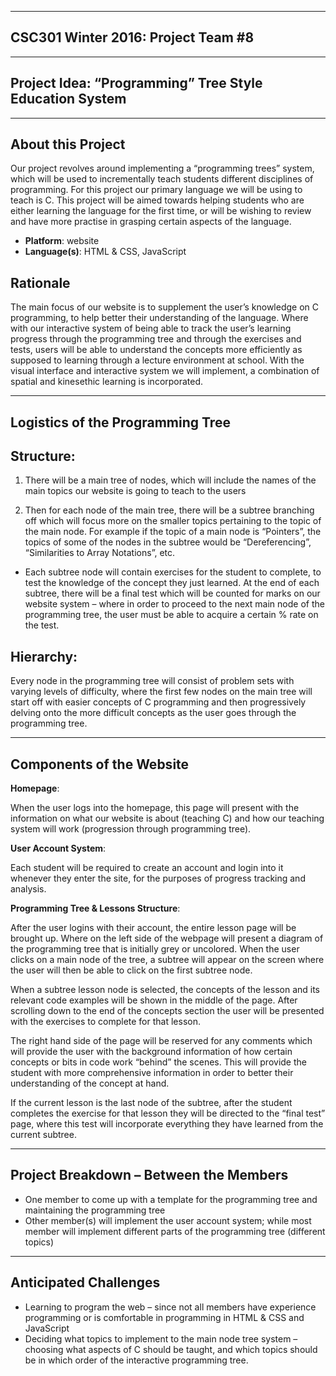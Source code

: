 -------------------
CSC301 Winter 2016: Project Team #8
------------------

------------------------------------------------
Project Idea: “Programming” Tree Style Education System
-------------------------------------------------

------------------
About this Project
--------------------

Our project revolves around implementing a “programming trees” system, which will be used to incrementally teach students different disciplines of programming. For this project our primary language we will be using to teach is C. This project will be aimed towards helping students who are either learning the language for the first time, or will be wishing to review and have more practise in grasping certain aspects of the language.

- <b>Platform</b>: website
- <b>Language(s)</b>: HTML & CSS, JavaScript

Rationale
-----------

The main focus of our website is to supplement the user’s knowledge on C programming, to help better their understanding of the language. Where with our interactive system of being able to track the user’s learning progress through the programming tree and through the exercises and tests, users will be able to understand the concepts more efficiently as supposed to learning through a lecture environment at school. With the visual interface and interactive system we will implement, a combination of spatial and kinesethic learning is incorporated.

----------------------------------
Logistics of the Programming Tree
----------------------------------

Structure:
----------

1.	There will be a main tree of nodes, which will include the names of the main topics our website is going to teach to the users

2.	Then for each node of the main tree, there will be a subtree branching off which will focus more on the smaller topics pertaining to the topic of the main node. For example if the topic of a main node is “Pointers”, the topics of some of the nodes in the subtree would be “Dereferencing”, “Similarities to Array Notations”, etc.

- Each subtree node will contain exercises for the student to complete, to test the knowledge of the concept they just learned. At the end of each subtree, there will be a final test which will be counted for marks on our website system – where in order to proceed to the next main node of the programming tree, the user must be able to acquire a certain % rate on the test.

Hierarchy:
----------

Every node in the programming tree will consist of problem sets with varying levels of difficulty, where the first few nodes on the main tree will start off with easier concepts of C programming and then progressively delving onto the more difficult concepts as the user goes through the programming tree.

-------------------------
Components of the Website
--------------------------

<b>Homepage</b>:

When the user logs into the homepage, this page will present with the information on what our website is about (teaching C) and how our teaching system will work (progression through programming tree).

<b>User Account System</b>: 

Each student will be required to create an account and login into it whenever they enter the site, for the purposes of progress tracking and analysis.

<b>Programming Tree & Lessons Structure</b>:

After the user logins with their account, the entire lesson page will be brought up. Where on the left side of the webpage will present a diagram of the programming tree that is initially grey or uncolored. When the user clicks on a main node of the tree, a subtree will appear on the screen where the user will then be able to click on the first subtree node.

When a subtree lesson node is selected, the concepts of the lesson and its relevant code examples will be shown in the middle of the page. After scrolling down to the end of the concepts section the user will be presented with the exercises to complete for that lesson.

The right hand side of the page will be reserved for any comments which will provide the user with the background information of how certain concepts or bits in code work “behind” the scenes. This will provide the student with more comprehensive information in order to better their understanding of the concept at hand.

If the current lesson is the last node of the subtree, after the student completes the exercise for that lesson they will be directed to the “final test” page, where this test will incorporate everything they have learned from the current subtree.

--------------------------
Project Breakdown – Between the Members
--------------------------

- One member to come up with a template for the programming tree and maintaining the programming tree
- Other member(s) will implement the user account system; while most member will implement different parts of the programming tree (different topics)

--------------------------
Anticipated Challenges
--------------------------

- Learning to program the web – since not all members have experience programming or is comfortable in programming in HTML & CSS and JavaScript
- Deciding what topics to implement to the main node tree system – choosing what aspects of C should be taught, and which topics should be in which order of the interactive programming tree.
